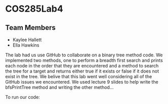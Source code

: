 # COS285Lab4

## Team Members
- Kaylee Hallett
- Ella Hawkins

The lab had us use GitHub to collaborate on a binary tree method code. We implemented two methods, one to perform a breadth first search and prints each node in the order that they are encountered and a method to search the tree for a target and returns either true if it exists or false if it does not exist in the tree. We belive that this lab went well considering all of the GitHub issues we encountered. We used lecture 9 slides to help write the bfsPrintTree method and writing the other method...

To run our code: 
